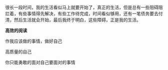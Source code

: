 很长一段时间，我的生活看似马上就要开始了，真正的生活，但是总有一些阻碍阻拦着，有些事情得先解决，有些工作待完成，时间看似够用，还有一笔债务要去付清，然后生活就会开始，最后我终于明白，这些障碍，正是我的生活。

**高效的阅读**

作我应该做的事情，做好自己



高质量的自己



你只能勇敢的面对自己要面对的事情



